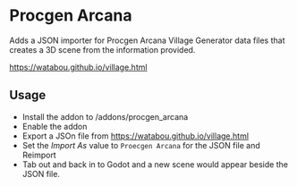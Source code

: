 # Procgen Arcana

Adds a JSON importer for Procgen Arcana Village Generator data files that creates a 3D scene from the information provided.

https://watabou.github.io/village.html


## Usage

* Install the addon to /addons/procgen_arcana
* Enable the addon
* Export a JSOn file from https://watabou.github.io/village.html
* Set the *Import As* value to `Proecgen Arcana` for the JSON file and Reimport
* Tab out and back in to Godot and a new scene would appear beside the JSON file.
